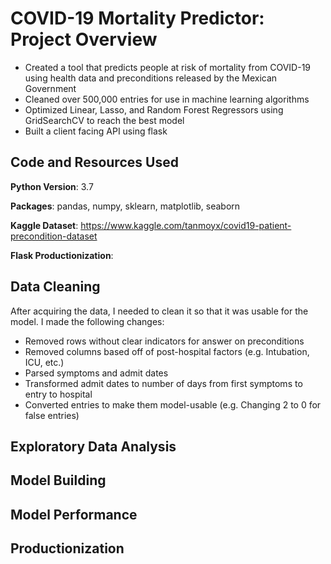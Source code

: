 # COVID-19 Mortality Predictor: Project Overview

* Created a tool that predicts people at risk of mortality from COVID-19 using health data and preconditions released by the Mexican Government
* Cleaned over 500,000 entries for use in machine learning algorithms
* Optimized Linear, Lasso, and Random Forest Regressors using GridSearchCV to reach the best model
* Built a client facing API using flask



## Code and Resources Used
<strong>Python Version</strong>: 3.7

<strong>Packages</strong>: pandas, numpy, sklearn, matplotlib, seaborn

<strong>Kaggle Dataset</strong>: https://www.kaggle.com/tanmoyx/covid19-patient-precondition-dataset

<strong>Flask Productionization</strong>: 

## Data Cleaning
After acquiring the data, I needed to clean it so that it was usable for the model. I made the following changes:

* Removed rows without clear indicators for answer on preconditions
* Removed columns based off of post-hospital factors (e.g. Intubation, ICU, etc.)
* Parsed symptoms and admit dates
* Transformed admit dates to number of days from first symptoms to entry to hospital
* Converted entries to make them model-usable (e.g. Changing 2 to 0 for false entries)

## Exploratory Data Analysis

## Model Building

## Model Performance

## Productionization
